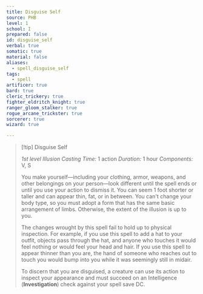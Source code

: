 ```yaml
---
title: Disguise Self
source: PHB
level: 1
school: I
prepared: false
id: disguise_self
verbal: true
somatic: true
material: false
aliases:
  - spell_disguise_self
tags:
  - spell
artificer: true
bard: true
cleric_trickery: true
fighter_eldritch_knight: true
ranger_gloom_stalker: true
rogue_arcane_trickster: true
sorcerer: true
wizard: true

---
```

>[!tip] Disguise Self
>
> *1st level Illusion*
> *Casting Time:* 1 action
> *Duration:* 1 hour
> *Components:* V, S
>
>You make yourself—including your clothing, armor, weapons, and other belongings on your person—look different until the spell ends or until you use your action to dismiss it. You can seem 1 foot shorter or taller and can appear thin, fat, or in between. You can't change your body type, so you must adopt a form that has the same basic arrangement of limbs. Otherwise, the extent of the illusion is up to you.
>
>The changes wrought by this spell fail to hold up to physical inspection. For example, if you use this spell to add a hat to your outfit, objects pass through the hat, and anyone who touches it would feel nothing or would feel your head and hair. If you use this spell to appear thinner than you are, the hand of someone who reaches out to touch you would bump into you while it was seemingly still in midair.
>
>To discern that you are disguised, a creature can use its action to inspect your appearance and must succeed on an Intelligence (**Investigation**) check against your spell save DC.
>

